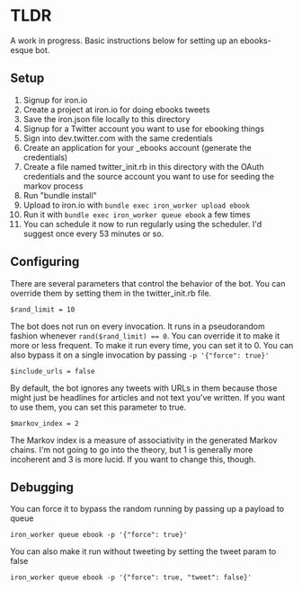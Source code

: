 # TLDR

A work in progress. Basic instructions below for setting up an ebooks-esque bot.

## Setup

1. Signup for iron.io
2. Create a project at iron.io for doing ebooks tweets
3. Save the iron.json file locally to this directory
4. Signup for a Twitter account you want to use for ebooking things
5. Sign into dev.twitter.com with the same credentials
6. Create an application for your _ebooks account (generate the credentials)
7. Create a file named twitter_init.rb in this directory with the OAuth credentials and the source account you want to use for seeding the markov process
8. Run "bundle install"
9. Upload to iron.io with `bundle exec iron_worker upload ebook`
10. Run it with `bundle exec iron_worker queue ebook` a few times
11. You can schedule it now to run regularly using the scheduler. I'd suggest once every 53 minutes or so.

## Configuring

There are several parameters that control the behavior of the bot. You can override them by setting them in the twitter_init.rb file. 

```
$rand_limit = 10
```

The bot does not run on every invocation. It runs in a pseudorandom fashion whenever `rand($rand_limit) == 0`. You can override it to make it more or less frequent. To make it run every time, you can set it to 0. You can also bypass it on a single invocation by passing `-p '{"force": true}'`

```
$include_urls = false
```

By default, the bot ignores any tweets with URLs in them because those might just be headlines for articles and not text you've written. If you want to use them, you can set this parameter to true.

```
$markov_index = 2
```

The Markov index is a measure of associativity in the generated Markov chains. I'm not going to go into the theory, but 1 is generally more incoherent and 3 is more lucid. If you want to change this, though.


## Debugging

You can force it to bypass the random running by passing up a payload to queue
```
iron_worker queue ebook -p '{"force": true}'
```

You can also make it run without tweeting by setting the tweet param to false
```
iron_worker queue ebook -p '{"force": true, "tweet": false}'
```